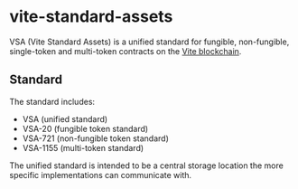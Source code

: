 # vite-standard-assets

VSA (Vite Standard Assets) is a unified standard for fungible, non-fungible, single-token and multi-token contracts on the [Vite blockchain](https://www.vite.org/).

## Standard

The standard includes:

- VSA (unified standard)
- VSA-20 (fungible token standard)
- VSA-721 (non-fungible token standard)
- VSA-1155 (multi-token standard)

The unified standard is intended to be a central storage location the more specific implementations can communicate with.
